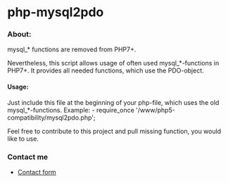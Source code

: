 php-mysql2pdo
==========

### About:
mysql_* functions are removed from PHP7+.

Nevertheless, this script allows usage of often used mysql_*-functions in PHP7+.
It provides all needed functions, which use the PDO-object.

#### Usage:
Just include this file at the beginning of your php-file, which uses the old mysql_*-functions. Example:
    - require_once '/www/php5-compatibility/mysql2pdo.php';

Feel free to contribute to this project and pull missing function, you would like to use.

### Contact me
 * [Contact form](https://www.herber-edevelopment.de/#contact)
